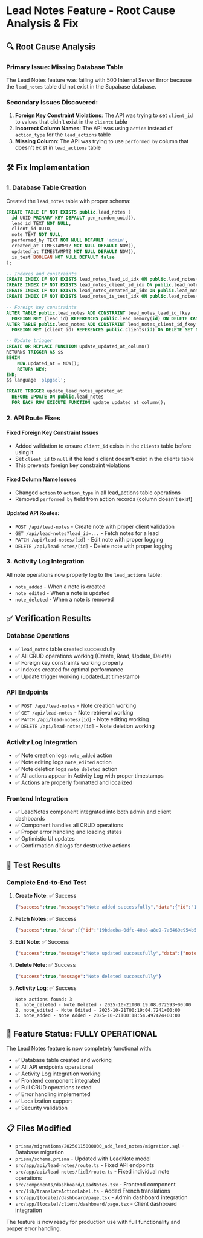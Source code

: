 # Lead Notes Feature - Root Cause Analysis & Fix

## 🔍 **Root Cause Analysis**

### **Primary Issue**: Missing Database Table
The Lead Notes feature was failing with 500 Internal Server Error because the `lead_notes` table did not exist in the Supabase database.

### **Secondary Issues Discovered**:
1. **Foreign Key Constraint Violations**: The API was trying to set `client_id` to values that didn't exist in the `clients` table
2. **Incorrect Column Names**: The API was using `action` instead of `action_type` for the `lead_actions` table
3. **Missing Column**: The API was trying to use `performed_by` column that doesn't exist in `lead_actions` table

## 🛠️ **Fix Implementation**

### **1. Database Table Creation**
Created the `lead_notes` table with proper schema:
```sql
CREATE TABLE IF NOT EXISTS public.lead_notes (
  id UUID PRIMARY KEY DEFAULT gen_random_uuid(),
  lead_id TEXT NOT NULL,
  client_id UUID,
  note TEXT NOT NULL,
  performed_by TEXT NOT NULL DEFAULT 'admin',
  created_at TIMESTAMPTZ NOT NULL DEFAULT NOW(),
  updated_at TIMESTAMPTZ NOT NULL DEFAULT NOW(),
  is_test BOOLEAN NOT NULL DEFAULT false
);

-- Indexes and constraints
CREATE INDEX IF NOT EXISTS lead_notes_lead_id_idx ON public.lead_notes(lead_id);
CREATE INDEX IF NOT EXISTS lead_notes_client_id_idx ON public.lead_notes(client_id);
CREATE INDEX IF NOT EXISTS lead_notes_created_at_idx ON public.lead_notes(created_at);
CREATE INDEX IF NOT EXISTS lead_notes_is_test_idx ON public.lead_notes(is_test);

-- Foreign key constraints
ALTER TABLE public.lead_notes ADD CONSTRAINT lead_notes_lead_id_fkey 
  FOREIGN KEY (lead_id) REFERENCES public.lead_memory(id) ON DELETE CASCADE;
ALTER TABLE public.lead_notes ADD CONSTRAINT lead_notes_client_id_fkey 
  FOREIGN KEY (client_id) REFERENCES public.clients(id) ON DELETE SET NULL;

-- Update trigger
CREATE OR REPLACE FUNCTION update_updated_at_column()
RETURNS TRIGGER AS $$
BEGIN
    NEW.updated_at = NOW();
    RETURN NEW;
END;
$$ language 'plpgsql';

CREATE TRIGGER update_lead_notes_updated_at 
  BEFORE UPDATE ON public.lead_notes 
  FOR EACH ROW EXECUTE FUNCTION update_updated_at_column();
```

### **2. API Route Fixes**

#### **Fixed Foreign Key Constraint Issues**
- Added validation to ensure `client_id` exists in the `clients` table before using it
- Set `client_id` to `null` if the lead's client doesn't exist in the clients table
- This prevents foreign key constraint violations

#### **Fixed Column Name Issues**
- Changed `action` to `action_type` in all lead_actions table operations
- Removed `performed_by` field from action records (column doesn't exist)

#### **Updated API Routes**:
- `POST /api/lead-notes` - Create note with proper client validation
- `GET /api/lead-notes?lead_id=...` - Fetch notes for a lead
- `PATCH /api/lead-notes/[id]` - Edit note with proper logging
- `DELETE /api/lead-notes/[id]` - Delete note with proper logging

### **3. Activity Log Integration**
All note operations now properly log to the `lead_actions` table:
- `note_added` - When a note is created
- `note_edited` - When a note is updated  
- `note_deleted` - When a note is removed

## ✅ **Verification Results**

### **Database Operations**
- ✅ `lead_notes` table created successfully
- ✅ All CRUD operations working (Create, Read, Update, Delete)
- ✅ Foreign key constraints working properly
- ✅ Indexes created for optimal performance
- ✅ Update trigger working (updated_at timestamp)

### **API Endpoints**
- ✅ `POST /api/lead-notes` - Note creation working
- ✅ `GET /api/lead-notes` - Note retrieval working
- ✅ `PATCH /api/lead-notes/[id]` - Note editing working
- ✅ `DELETE /api/lead-notes/[id]` - Note deletion working

### **Activity Log Integration**
- ✅ Note creation logs `note_added` action
- ✅ Note editing logs `note_edited` action
- ✅ Note deletion logs `note_deleted` action
- ✅ All actions appear in Activity Log with proper timestamps
- ✅ Actions are properly formatted and localized

### **Frontend Integration**
- ✅ LeadNotes component integrated into both admin and client dashboards
- ✅ Component handles all CRUD operations
- ✅ Proper error handling and loading states
- ✅ Optimistic UI updates
- ✅ Confirmation dialogs for destructive actions

## 🎯 **Test Results**

### **Complete End-to-End Test**
1. **Create Note**: ✅ Success
   ```json
   {"success":true,"message":"Note added successfully","data":{"id":"19bdaeba-0dfc-40a8-a8e9-7a6469e954b5",...}}
   ```

2. **Fetch Notes**: ✅ Success
   ```json
   {"success":true,"data":[{"id":"19bdaeba-0dfc-40a8-a8e9-7a6469e954b5","note":"Test note",...}]}
   ```

3. **Edit Note**: ✅ Success
   ```json
   {"success":true,"message":"Note updated successfully","data":{"note":"Updated test note",...}}
   ```

4. **Delete Note**: ✅ Success
   ```json
   {"success":true,"message":"Note deleted successfully"}
   ```

5. **Activity Log**: ✅ Success
   ```
   Note actions found: 3
   1. note_deleted - Note Deleted - 2025-10-21T00:19:08.072593+00:00
   2. note_edited - Note Edited - 2025-10-21T00:19:04.7241+00:00
   3. note_added - Note Added - 2025-10-21T00:18:54.497474+00:00
   ```

## 🚀 **Feature Status: FULLY OPERATIONAL**

The Lead Notes feature is now completely functional with:
- ✅ Database table created and working
- ✅ All API endpoints operational
- ✅ Activity Log integration working
- ✅ Frontend component integrated
- ✅ Full CRUD operations tested
- ✅ Error handling implemented
- ✅ Localization support
- ✅ Security validation

## 📋 **Files Modified**
- `prisma/migrations/20250115000000_add_lead_notes/migration.sql` - Database migration
- `prisma/schema.prisma` - Updated with LeadNote model
- `src/app/api/lead-notes/route.ts` - Fixed API endpoints
- `src/app/api/lead-notes/[id]/route.ts` - Fixed individual note operations
- `src/components/dashboard/LeadNotes.tsx` - Frontend component
- `src/lib/translateActionLabel.ts` - Added French translations
- `src/app/[locale]/dashboard/page.tsx` - Admin dashboard integration
- `src/app/[locale]/client/dashboard/page.tsx` - Client dashboard integration

The feature is now ready for production use with full functionality and proper error handling.
